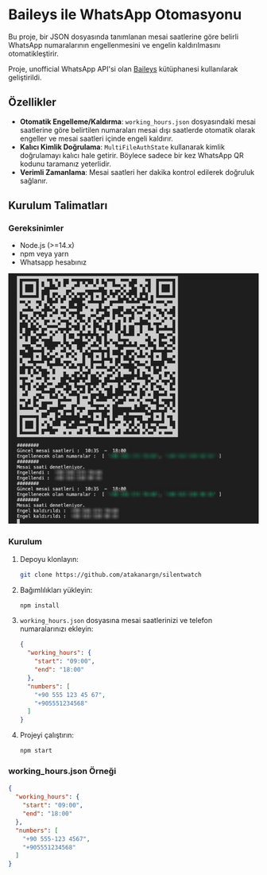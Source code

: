 # Baileys ile WhatsApp Otomasyonu

Bu proje, bir JSON dosyasında tanımlanan mesai saatlerine göre belirli WhatsApp numaralarının engellenmesini ve engelin kaldırılmasını otomatikleştirir.

Proje, unofficial WhatsApp API'si olan [Baileys](https://github.com/adiwajshing/Baileys) kütüphanesi kullanılarak geliştirildi.

## Özellikler
- **Otomatik Engelleme/Kaldırma**: `working_hours.json` dosyasındaki mesai saatlerine göre belirtilen numaraları mesai dışı saatlerde otomatik olarak engeller ve mesai saatleri içinde engeli kaldırır.
- **Kalıcı Kimlik Doğrulama**: `MultiFileAuthState` kullanarak kimlik doğrulamayı kalıcı hale getirir. Böylece sadece bir kez WhatsApp QR kodunu taramanız yeterlidir.
- **Verimli Zamanlama**: Mesai saatleri her dakika kontrol edilerek doğruluk sağlanır.

## Kurulum Talimatları

### Gereksinimler
- Node.js (>=14.x)
- npm veya yarn
- Whatsapp hesabınız

![Proje Ekran Görüntüsü](https://github.com/atakanargn/silentwatch/blob/main/screenshot.png)

### Kurulum
1. Depoyu klonlayın:
    ```bash
    git clone https://github.com/atakanargn/silentwatch
    ```
2. Bağımlılıkları yükleyin:
    ```bash
    npm install
    ```
3. `working_hours.json` dosyasına mesai saatlerinizi ve telefon numaralarınızı ekleyin:
    ```json
    {
      "working_hours": {
        "start": "09:00",
        "end": "18:00"
      },
      "numbers": [
        "+90 555 123 45 67",
        "+905551234568"
      ]
    }
    ```
4. Projeyi çalıştırın:
    ```bash
    npm start
    ```

### working_hours.json Örneği
```json
{
  "working_hours": {
    "start": "09:00",
    "end": "18:00"
  },
  "numbers": [
    "+90 555-123 4567",
    "+905551234568"
  ]
}
